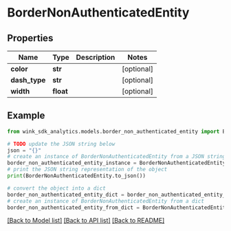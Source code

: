 # BorderNonAuthenticatedEntity


## Properties

Name | Type | Description | Notes
------------ | ------------- | ------------- | -------------
**color** | **str** |  | [optional] 
**dash_type** | **str** |  | [optional] 
**width** | **float** |  | [optional] 

## Example

```python
from wink_sdk_analytics.models.border_non_authenticated_entity import BorderNonAuthenticatedEntity

# TODO update the JSON string below
json = "{}"
# create an instance of BorderNonAuthenticatedEntity from a JSON string
border_non_authenticated_entity_instance = BorderNonAuthenticatedEntity.from_json(json)
# print the JSON string representation of the object
print(BorderNonAuthenticatedEntity.to_json())

# convert the object into a dict
border_non_authenticated_entity_dict = border_non_authenticated_entity_instance.to_dict()
# create an instance of BorderNonAuthenticatedEntity from a dict
border_non_authenticated_entity_from_dict = BorderNonAuthenticatedEntity.from_dict(border_non_authenticated_entity_dict)
```
[[Back to Model list]](../README.md#documentation-for-models) [[Back to API list]](../README.md#documentation-for-api-endpoints) [[Back to README]](../README.md)


